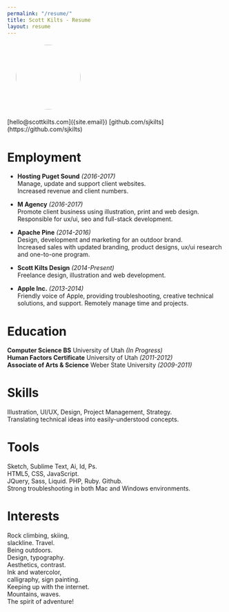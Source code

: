 ```yaml
---
permalink: "/resume/"
title: Scott Kilts - Resume
layout: resume
---
```


<span class="sk-info">
	<img class="sk-portrait" style="width: 150px; height: 150px; margin: 20px; background-image: url('/assets/Scott-Kilts.jpg'); background-size: cover; display: block; border-radius: 75px; -webkit-border-radius: 75px; -moz-border-radius: 75px;">   
	<span class="sk-links">
		[hello@scottkilts.com]({site.email})  
		[github.com/sjkilts](https://github.com/sjkilts) 
	</span> 
</span>


# Employment

- **Hosting Puget Sound** <!--Web Host Manager--> *(2016-2017)*    
Manage, update and support client websites.  
Increased revenue and client numbers.

- **M Agency** <!--Designer / Developer--> *(2016-2017)*  
Promote client business using illustration, print and web design.  
Responsible for ux/ui, seo and full-stack development.

- **Apache Pine** <!--Design Director--> *(2014-2016)*  
Design, development and marketing for an outdoor brand.  
Increased sales with updated branding, product designs, ux/ui research and one-to-one program. 

- **Scott Kilts Design** <!--Owner / Operator--> *(2014-Present)*  
Freelance design, illustration and web development.

- **Apple Inc.** <!--CPU Advisor--> *(2013-2014)*  
Friendly voice of Apple, providing troubleshooting, creative technical solutions, and support. Remotely manage time and projects.

# Education

**Computer Science BS** University of Utah *(In Progress)*  
**Human Factors Certificate** University of Utah *(2011-2012)*  
**Associate of Arts & Science** Weber State University *(2009-2011)*

# Skills

Illustration, UI/UX, Design, Project Management, Strategy.  
Translating technical ideas into easily-understood concepts.

# Tools

Sketch, Sublime Text, Ai, Id, Ps.  
HTML5, CSS, JavaScript.  
JQuery, Sass, Liquid. 
PHP, Ruby. 
Github.  
Strong troubleshooting in both Mac and Windows environments.

# Interests

Rock climbing, skiing,  
    slackline. Travel.  
		Being outdoors.  
			Design, typography.  
				Aesthetics, contrast.  
					Ink and watercolor,  
						calligraphy, sign painting.  
							Keeping up with the internet.  
								Mountains, waves.  
									The spirit of adventure!